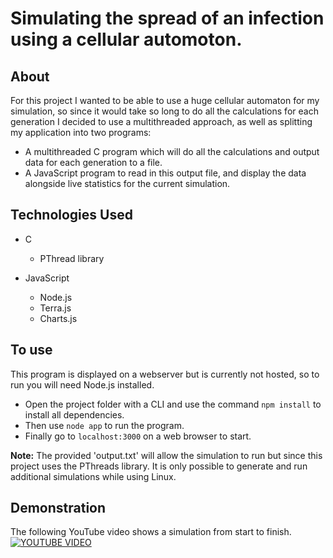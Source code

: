 # Simulating the spread of an infection using a cellular automoton.

## About
For this project I wanted to be able to use a huge cellular automaton for my simulation, so since it would take so long to do all the calculations for each generation I decided to use a multithreaded approach, as well as splitting my application into two programs:

- A multithreaded C program which will do all the calculations and output data for each generation to a file.
- A JavaScript program to read in this output file, and display the data alongside live statistics for the current simulation.

## Technologies Used
- C
  - PThread library

- JavaScript
  - Node.js
  - Terra.js
  - Charts.js

## To use
This program is displayed on a webserver but is currently not hosted, so to run you will need Node.js installed.

- Open the project folder with a CLI and use the command ```npm install``` to install all dependencies.
- Then use ```node app``` to run the program.
- Finally go to ```localhost:3000``` on a web browser to start.

**Note:** The provided 'output.txt' will allow the simulation to run but since this project uses the PThreads library. It is only possible to generate and run additional simulations while using Linux.

## Demonstration
The following YouTube video shows a simulation from start to finish.
[![YOUTUBE VIDEO](https://i.imgur.com/HleJbJG.png)](https://www.youtube.com/watch?v=Ei_PS6TsFmw)

